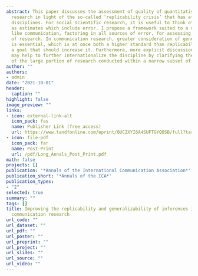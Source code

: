 ```yaml
---
abstract: This paper discusses the assessment of quality of quantitative communication
  research in light of the so-called ‘replicability crisis’ that has affected neighboring
  disciplines. For social scientific research, it is useful to think of research results
  as estimates which include error. I propose a framework suited to a variable field
  like communication, factoring in all sources of error, for assessing the quality
  of research. In communication research, greater consideration of generalizability
  is essential, which is at once both a higher standard than replicability but also
  a goal that should increase it. Furthermore, more explicit discussion of generalizability
  may help to further internationalize the discipline by clarifying the limitations
  of the large portion of research conducted within a narrow subset of world cultures.
author: ""
authors:
- admin
date: "2021-10-01"
header:
  caption: ""
highlight: false
image_preview: ""
links:
- icon: external-link-alt
  icon_pack: fas
  name: Publisher Link (free access)
  url: https://www.tandfonline.com/eprint/QUCZXYI6A4SUFTGYQ8SB/full?target=10.1080/23808985.2021.1979421
- icon: file-pdf
  icon_pack: far
  name: Post-Print
  url: /pdf/Long_Annals_Post_Print.pdf
math: false
projects: []
publication: '*Annals of the International Communication Association*'
publication_short: '*Annals of the ICA*'
publication_types:
- "2"
selected: true
summary: ""
tags: []
title: Improving the replicability and generalizability of inferences in quantitative
  communication research
url_code: ""
url_dataset: ""
url_pdf: ""
url_poster: ""
url_preprint: ""
url_project: ""
url_slides: ""
url_source: ""
url_video: ""
---
```

